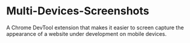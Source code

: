 # Multi-Devices-Screenshots
A Chrome DevTool extension that makes it easier to screen capture the appearance of a website under development on mobile devices.
